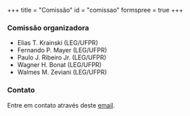 +++
title = "Comissão"
id = "comissao"
formspree = true
+++

### Comissão organizadora

- Elias T. Krainski (LEG/UFPR)
- Fernando P. Mayer (LEG/UFPR)
- Paulo J. Ribeiro Jr. (LEG/UFPR)
- Wagner H. Bonat (LEG/UFPR)
- Walmes M. Zeviani (LEG/UFPR)

### Contato

Entre em contato através deste [email](mailto:leg@ufpr.br).
